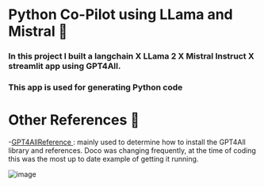 # Python Co-Pilot using LLama and Mistral 🤖
### In this project I built a langchain X LLama 2 X Mistral Instruct X streamlit app using GPT4All.
### This app is used for generating Python code 

# Other References 🔗
<p>-<a href="https://github.com/nomic-ai/gpt4all/tree/main">GPT4AllReference
</a>: mainly used to determine how to install the GPT4All library and references. Doco was changing frequently, at the time of coding this was the most up to date example of getting it running.</p>



![image](https://github.com/Harshith1234567/Python-Co-pilot/assets/53342028/cd039f74-7c1e-4b59-bab5-dd8ab787ca46)



